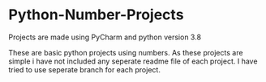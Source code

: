 # Python-Number-Projects
Projects are made using PyCharm and python version 3.8

These are basic python projects using numbers.
As these projects are simple i have not included any seperate readme file of each project.
I have tried to use seperate branch for each project.
